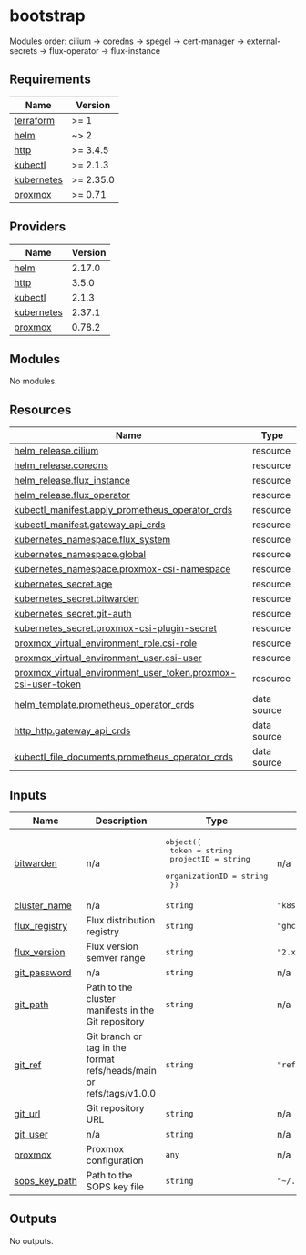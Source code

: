 # bootstrap
Modules order:
    cilium -> coredns -> spegel -> cert-manager -> external-secrets -> flux-operator -> flux-instance

<!-- BEGIN_TF_DOCS -->
## Requirements

| Name | Version |
|------|---------|
| <a name="requirement_terraform"></a> [terraform](#requirement\_terraform) | >= 1 |
| <a name="requirement_helm"></a> [helm](#requirement\_helm) | ~> 2 |
| <a name="requirement_http"></a> [http](#requirement\_http) | >= 3.4.5 |
| <a name="requirement_kubectl"></a> [kubectl](#requirement\_kubectl) | >= 2.1.3 |
| <a name="requirement_kubernetes"></a> [kubernetes](#requirement\_kubernetes) | >= 2.35.0 |
| <a name="requirement_proxmox"></a> [proxmox](#requirement\_proxmox) | >= 0.71 |

## Providers

| Name | Version |
|------|---------|
| <a name="provider_helm"></a> [helm](#provider\_helm) | 2.17.0 |
| <a name="provider_http"></a> [http](#provider\_http) | 3.5.0 |
| <a name="provider_kubectl"></a> [kubectl](#provider\_kubectl) | 2.1.3 |
| <a name="provider_kubernetes"></a> [kubernetes](#provider\_kubernetes) | 2.37.1 |
| <a name="provider_proxmox"></a> [proxmox](#provider\_proxmox) | 0.78.2 |

## Modules

No modules.

## Resources

| Name | Type |
|------|------|
| [helm_release.cilium](https://registry.terraform.io/providers/hashicorp/helm/latest/docs/resources/release) | resource |
| [helm_release.coredns](https://registry.terraform.io/providers/hashicorp/helm/latest/docs/resources/release) | resource |
| [helm_release.flux_instance](https://registry.terraform.io/providers/hashicorp/helm/latest/docs/resources/release) | resource |
| [helm_release.flux_operator](https://registry.terraform.io/providers/hashicorp/helm/latest/docs/resources/release) | resource |
| [kubectl_manifest.apply_prometheus_operator_crds](https://registry.terraform.io/providers/alekc/kubectl/latest/docs/resources/manifest) | resource |
| [kubectl_manifest.gateway_api_crds](https://registry.terraform.io/providers/alekc/kubectl/latest/docs/resources/manifest) | resource |
| [kubernetes_namespace.flux_system](https://registry.terraform.io/providers/hashicorp/kubernetes/latest/docs/resources/namespace) | resource |
| [kubernetes_namespace.global](https://registry.terraform.io/providers/hashicorp/kubernetes/latest/docs/resources/namespace) | resource |
| [kubernetes_namespace.proxmox-csi-namespace](https://registry.terraform.io/providers/hashicorp/kubernetes/latest/docs/resources/namespace) | resource |
| [kubernetes_secret.age](https://registry.terraform.io/providers/hashicorp/kubernetes/latest/docs/resources/secret) | resource |
| [kubernetes_secret.bitwarden](https://registry.terraform.io/providers/hashicorp/kubernetes/latest/docs/resources/secret) | resource |
| [kubernetes_secret.git-auth](https://registry.terraform.io/providers/hashicorp/kubernetes/latest/docs/resources/secret) | resource |
| [kubernetes_secret.proxmox-csi-plugin-secret](https://registry.terraform.io/providers/hashicorp/kubernetes/latest/docs/resources/secret) | resource |
| [proxmox_virtual_environment_role.csi-role](https://registry.terraform.io/providers/bpg/proxmox/latest/docs/resources/virtual_environment_role) | resource |
| [proxmox_virtual_environment_user.csi-user](https://registry.terraform.io/providers/bpg/proxmox/latest/docs/resources/virtual_environment_user) | resource |
| [proxmox_virtual_environment_user_token.proxmox-csi-user-token](https://registry.terraform.io/providers/bpg/proxmox/latest/docs/resources/virtual_environment_user_token) | resource |
| [helm_template.prometheus_operator_crds](https://registry.terraform.io/providers/hashicorp/helm/latest/docs/data-sources/template) | data source |
| [http_http.gateway_api_crds](https://registry.terraform.io/providers/hashicorp/http/latest/docs/data-sources/http) | data source |
| [kubectl_file_documents.prometheus_operator_crds](https://registry.terraform.io/providers/alekc/kubectl/latest/docs/data-sources/file_documents) | data source |

## Inputs

| Name | Description | Type | Default | Required |
|------|-------------|------|---------|:--------:|
| <a name="input_bitwarden"></a> [bitwarden](#input\_bitwarden) | n/a | <pre>object({<br/>    token          = string<br/>    projectID      = string<br/>    organizationID = string<br/>  })</pre> | n/a | yes |
| <a name="input_cluster_name"></a> [cluster\_name](#input\_cluster\_name) | n/a | `string` | `"k8s"` | no |
| <a name="input_flux_registry"></a> [flux\_registry](#input\_flux\_registry) | Flux distribution registry | `string` | `"ghcr.io/fluxcd"` | no |
| <a name="input_flux_version"></a> [flux\_version](#input\_flux\_version) | Flux version semver range | `string` | `"2.x"` | no |
| <a name="input_git_password"></a> [git\_password](#input\_git\_password) | n/a | `string` | n/a | yes |
| <a name="input_git_path"></a> [git\_path](#input\_git\_path) | Path to the cluster manifests in the Git repository | `string` | n/a | yes |
| <a name="input_git_ref"></a> [git\_ref](#input\_git\_ref) | Git branch or tag in the format refs/heads/main or refs/tags/v1.0.0 | `string` | `"refs/heads/main"` | no |
| <a name="input_git_url"></a> [git\_url](#input\_git\_url) | Git repository URL | `string` | n/a | yes |
| <a name="input_git_user"></a> [git\_user](#input\_git\_user) | n/a | `string` | n/a | yes |
| <a name="input_proxmox"></a> [proxmox](#input\_proxmox) | Proxmox configuration | `any` | n/a | yes |
| <a name="input_sops_key_path"></a> [sops\_key\_path](#input\_sops\_key\_path) | Path to the SOPS key file | `string` | `"~/.config/sops/age/keys.txt"` | no |

## Outputs

No outputs.
<!-- END_TF_DOCS -->

